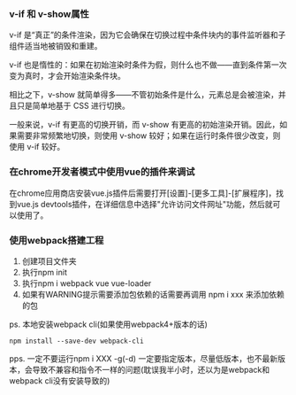### v-if 和 v-show属性

v-if 是“真正”的条件渲染，因为它会确保在切换过程中条件块内的事件监听器和子组件适当地被销毁和重建。

v-if 也是惰性的：如果在初始渲染时条件为假，则什么也不做——直到条件第一次变为真时，才会开始渲染条件块。

相比之下，v-show 就简单得多——不管初始条件是什么，元素总是会被渲染，并且只是简单地基于 CSS 进行切换。

一般来说，v-if 有更高的切换开销，而 v-show 有更高的初始渲染开销。因此，如果需要非常频繁地切换，则使用 v-show 较好；如果在运行时条件很少改变，则使用 v-if 较好。

### 在chrome开发者模式中使用vue的插件来调试

在chrome应用商店安装vue.js插件后需要打开[设置]-[更多工具]-[扩展程序]，找到vue.js devtools插件，在详细信息中选择"允许访问文件网址"功能，然后就可以使用了。

### 使用webpack搭建工程
1. 创建项目文件夹
2. 执行npm init
3. 执行npm i webpack vue vue-loader
4. 如果有WARNING提示需要添加包依赖的话需要再调用 npm i xxx 来添加依赖的包

ps. 本地安装webpack cli(如果使用webpack4+版本的话)
```
npm install --save-dev webpack-cli
```

pps. 一定不要运行npm i  XXX  -g(-d) 一定要指定版本，尽量低版本，也不最新版本，会导致不兼容和指令不一样的问题(耽误我半小时，还以为是webpack和webpack cli没有安装导致的)
